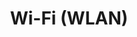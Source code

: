 ---
self: "wifi"
title: "Wi-Fi (WLAN)"
description: "Use your Wi-Fi network to connect to the internet"
---
